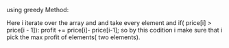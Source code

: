 using greedy Method:
 
Here i iterate over the array and and take every element and
if( price[i] > price[i - 1]):
profit += price[i]- price[i-1];
so by this codition i make sure that i pick the max profit of elements( two elements).
